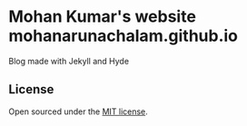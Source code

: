 # Mohan Kumar's website mohanarunachalam.github.io

Blog made with Jekyll and Hyde

## License

Open sourced under the [MIT license](LICENSE.md).
